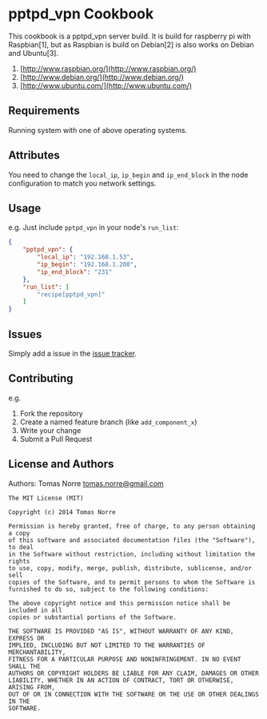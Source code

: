 pptpd_vpn Cookbook
======================
This cookbook is a pptpd_vpn server build. It is build for raspberry pi with Raspbian[1], but as Raspbian is build on Debian[2] is
also works on Debian and Ubuntu[3].

1) [http://www.raspbian.org/](http://www.raspbian.org/)<br />
2) [http://www.debian.org/](http://www.debian.org/)<br />
3) [http://www.ubuntu.com/](http://www.ubuntu.com/)<br />

Requirements
------------

Running system with one of above operating systems.



Attributes
----------

You need to change the `local_ip`, `ip_begin` and `ip_end_block` in the node configuration to match you network settings.

Usage
-----

e.g.
Just include `pptpd_vpn` in your node's `run_list`:

```json
{
    "pptpd_vpn": {
        "local_ip": "192.168.1.53",
        "ip_begin": "192.168.1.200",
        "ip_end_block": "231"
    },
    "run_list": [
        "recipe[pptpd_vpn]"
    ]
}
```

Issues
------

Simply add a issue in the [issue tracker](https://bitbucket.org/tomasnorre/chef_pptpd_vpn/issues).

Contributing
------------

e.g.
1. Fork the repository
2. Create a named feature branch (like `add_component_x`)
3. Write your change
4. Submit a Pull Request



License and Authors
-------------------
Authors: Tomas Norre <tomas.norre@gmail.com>

```text
The MIT License (MIT)

Copyright (c) 2014 Tomas Norre

Permission is hereby granted, free of charge, to any person obtaining a copy
of this software and associated documentation files (the "Software"), to deal
in the Software without restriction, including without limitation the rights
to use, copy, modify, merge, publish, distribute, sublicense, and/or sell
copies of the Software, and to permit persons to whom the Software is
furnished to do so, subject to the following conditions:

The above copyright notice and this permission notice shall be included in all
copies or substantial portions of the Software.

THE SOFTWARE IS PROVIDED "AS IS", WITHOUT WARRANTY OF ANY KIND, EXPRESS OR
IMPLIED, INCLUDING BUT NOT LIMITED TO THE WARRANTIES OF MERCHANTABILITY,
FITNESS FOR A PARTICULAR PURPOSE AND NONINFRINGEMENT. IN NO EVENT SHALL THE
AUTHORS OR COPYRIGHT HOLDERS BE LIABLE FOR ANY CLAIM, DAMAGES OR OTHER
LIABILITY, WHETHER IN AN ACTION OF CONTRACT, TORT OR OTHERWISE, ARISING FROM,
OUT OF OR IN CONNECTION WITH THE SOFTWARE OR THE USE OR OTHER DEALINGS IN THE
SOFTWARE.
```